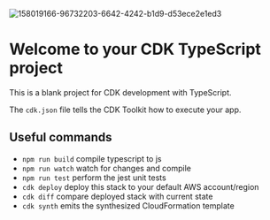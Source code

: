 
![158019166-96732203-6642-4242-b1d9-d53ece2e1ed3](https://github.com/nobelrakib/serverless-ecommerce/assets/53372696/6483d4c0-c34a-49e0-8b54-561369c573af)

# Welcome to your CDK TypeScript project

This is a blank project for CDK development with TypeScript.

The `cdk.json` file tells the CDK Toolkit how to execute your app.

## Useful commands

* `npm run build`   compile typescript to js
* `npm run watch`   watch for changes and compile
* `npm run test`    perform the jest unit tests
* `cdk deploy`      deploy this stack to your default AWS account/region
* `cdk diff`        compare deployed stack with current state
* `cdk synth`       emits the synthesized CloudFormation template
